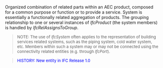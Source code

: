 ﻿Organized combination of related parts within an AEC product, composed for a common purpose or function or to provide a service. System is essentially a functionally related aggregation of products. The grouping relationship to one or several instances of _IfcProduct_ (the system members) is handled by _IfcRelAssignsToGroup_.

> <font size="-1">NOTE: The use of <i>IfcSystem</i> often
      applies to the representation of building services related
      systems, such as the piping system, cold water system, etc.
      Members within such a system may or may not be connected
      using the connectivity related entities (e.g. through
      <i>IfcPort</i>).</font>

> <font color="#0000FF" size="-1">HISTORY: New entity in
        IFC Release 1.0</font>
>